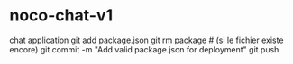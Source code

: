 # noco-chat-v1
chat application
git add package.json
git rm package         # (si le fichier existe encore)
git commit -m "Add valid package.json for deployment"
git push
